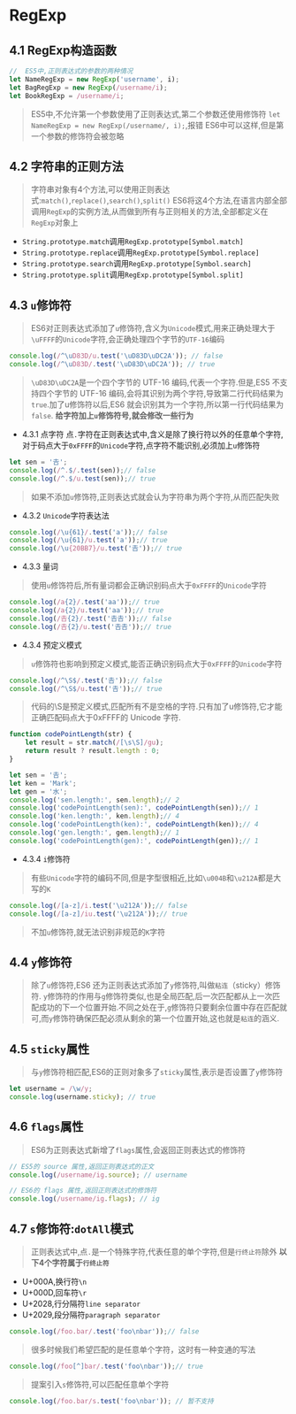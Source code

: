 # RegExp
## 4.1 RegExp构造函数
```javascript
//  ES5中,正则表达式的参数的两种情况
let NameRegExp = new RegExp('username', i);
let BagRegExp = new RegExp(/username/i);
let BookRegExp = /username/i;
```
> ES5中,不允许第一个参数使用了正则表达式,第二个参数还使用修饰符
`let NameRegExp = new RegExp(/username/, i);`,报错
> ES6中可以这样,但是第一个参数的修饰符会被忽略

## 4.2 字符串的正则方法
> 字符串对象有4个方法,可以使用正则表达式:`match()`,`replace()`,`search()`,`split()`
> ES6将这4个方法,在语言内部全部调用`RegExp`的实例方法,从而做到所有与正则相关的方法,全部都定义在`RegExp`对象上
+ `String.prototype.match`调用`RegExp.prototype[Symbol.match]`
+ `String.prototype.replace`调用`RegExp.prototype[Symbol.replace]`
+ `String.prototype.search`调用`RegExp.prototype[Symbol.search]`
+ `String.prototype.split`调用`RegExp.prototype[Symbol.split]`

## 4.3 `u`修饰符
> ES6对正则表达式添加了`u`修饰符,含义为`Unicode`模式,用来正确处理大于`\uFFFF`的`Unicode`字符,会正确处理四个字节的`UTF-16`编码
```javascript
console.log(/^\uD83D/u.test('\uD83D\uDC2A')); // false
console.log(/^\uD83D/.test('\uD83D\uDC2A')); // true
```
> `\uD83D\uDC2A`是一个四个字节的 UTF-16 编码,代表一个字符.但是,ES5 不支持四个字节的 UTF-16 编码,会将其识别为两个字符,导致第二行代码结果为`true`.加了u修饰符以后,ES6 就会识别其为一个字符,所以第一行代码结果为`false`.
**给字符加上`u`修饰符号,就会修改一些行为**
+ 4.3.1 点字符
点`.`字符在正则表达式中,含义是除了换行符以外的任意单个字符,对于码点大于`0xFFFF`的`Unicode`字符,点字符不能识别,必须加上`u`修饰符

```javascript
let sen = '𠮷';
console.log(/^.$/.test(sen));// false
console.log(/^.$/u.test(sen));// true
```
> 如果不添加`u`修饰符,正则表达式就会认为字符串为两个字符,从而匹配失败
+ 4.3.2 `Unicode`字符表达法
```javascript
console.log(/\u{61}/.test('a'));// false
console.log(/\u{61}/u.test('a'));// true
console.log(/\u{20BB7}/u.test('𠮷'));// true
```
+ 4.3.3 量词
> 使用`u`修饰符后,所有量词都会正确识别码点大于`0xFFFF`的`Unicode`字符
```javascript
console.log(/a{2}/.test('aa'));// true
console.log(/a{2}/u.test('aa'));// true
console.log(/𠮷{2}/.test('𠮷𠮷'));// false
console.log(/𠮷{2}/u.test('𠮷𠮷'));// true
```
+ 4.3.4 预定义模式
> `u`修饰符也影响到预定义模式,能否正确识别码点大于`0xFFFF`的`Unicode`字符
```javascript
console.log(/^\S$/.test('𠮷'));// false
console.log(/^\S$/u.test('𠮷'));// true
```
> 代码的\S是预定义模式,匹配所有不是空格的字符.只有加了u修饰符,它才能正确匹配码点大于0xFFFF的 Unicode 字符.
```javascript
function codePointLength(str) {
    let result = str.match(/[\s\S]/gu);
    return result ? result.length : 0;
}

let sen = '𠮷';
let ken = 'Mark';
let gen = '水';
console.log('sen.length:', sen.length);// 2
console.log('codePointLength(sen):', codePointLength(sen));// 1
console.log('ken.length:', ken.length);// 4
console.log('codePointLength(ken):', codePointLength(ken));// 4
console.log('gen.length:', gen.length);// 1
console.log('codePointLength(gen):', codePointLength(gen));// 1
```
+ 4.3.4 `i`修饰符
> 有些`Unicode`字符的编码不同,但是字型很相近,比如`\u004B`和`\u212A`都是大写的`K`
```javascript
console.log(/[a-z]/i.test('\u212A'));// false
console.log(/[a-z]/iu.test('\u212A'));// true
```
> 不加`u`修饰符,就无法识别非规范的`K`字符

## 4.4 `y`修饰符
> 除了`u`修饰符,ES6 还为正则表达式添加了`y`修饰符,叫做`粘连`（sticky）修饰符.
> `y`修饰符的作用与`g`修饰符类似,也是全局匹配,后一次匹配都从上一次匹配成功的下一个位置开始.不同之处在于,`g`修饰符只要剩余位置中存在匹配就可,而`y`修饰符确保匹配必须从剩余的第一个位置开始,这也就是`粘连`的涵义.

## 4.5 `sticky`属性
> 与`y`修饰符相匹配,ES6的正则对象多了`sticky`属性,表示是否设置了`y`修饰符
```javascript
let username = /\w/y;
console.log(username.sticky); // true
```

## 4.6 `flags`属性
> ES6为正则表达式新增了`flags`属性,会返回正则表达式的修饰符
```javascript
// ES5的 source 属性,返回正则表达式的正文
console.log(/username/ig.source); // username

// ES6的 flags 属性,返回正则表达式的修饰符
console.log(/username/ig.flags); // ig
```
## 4.7 `s`修饰符:`dotAll`模式
> 正则表达式中,点`.`是一个特殊字符,代表任意的单个字符,但是`行终止符`除外
**以下4个字符属于`行终止符`**
+ U+000A,换行符`\n`
+ U+000D,回车符`\r`
+ U+2028,行分隔符`line separator`
+ U+2029,段分隔符`paragraph separator`
```javascript
console.log(/foo.bar/.test('foo\nbar'));// false
```
> 很多时候我们希望匹配的是任意单个字符，这时有一种变通的写法
```javascript
console.log(/foo[^]bar/.test('foo\nbar'));// true
```
> 提案引入`s`修饰符,可以匹配任意单个字符
```javascript
console.log(/foo.bar/s.test('foo\nbar')); // 暂不支持
```
